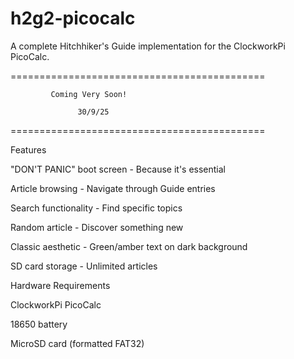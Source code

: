 # h2g2-picocalc
A complete Hitchhiker's Guide implementation for the ClockworkPi PicoCalc.

============================================

             Coming Very Soon!
             
                   30/9/25
                   
============================================



Features

"DON'T PANIC" boot screen - Because it's essential

Article browsing - Navigate through Guide entries

Search functionality - Find specific topics

Random article - Discover something new

Classic aesthetic - Green/amber text on dark background

SD card storage - Unlimited articles


Hardware Requirements

ClockworkPi PicoCalc

18650 battery

MicroSD card (formatted FAT32)


